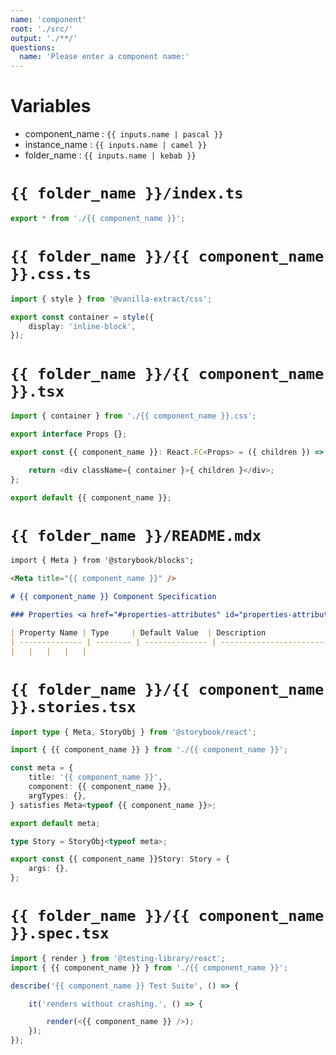 ```yaml
---
name: 'component'
root: './src/'
output: './**/'
questions:
  name: 'Please enter a component name:'
---
```


# Variables

- component_name : `{{ inputs.name | pascal }}`
- instance_name : `{{ inputs.name | camel }}`
- folder_name : `{{ inputs.name | kebab }}`

# `{{ folder_name }}/index.ts`

```typescript
export * from './{{ component_name }}';
```

# `{{ folder_name }}/{{ component_name }}.css.ts`

```typescript
import { style } from '@vanilla-extract/css';

export const container = style({
	display: 'inline-block',
});
```

# `{{ folder_name }}/{{ component_name }}.tsx`

```typescript
import { container } from './{{ component_name }}.css';

export interface Props {};

export const {{ component_name }}: React.FC<Props> = ({ children }) => {

	return <div className={ container }>{ children }</div>;
};

export default {{ component_name }};
```

# `{{ folder_name }}/README.mdx`

```markdown
import { Meta } from '@storybook/blocks';

<Meta title="{{ component_name }}" />

# {{ component_name }} Component Specification

### Properties <a href="#properties-attributes" id="properties-attributes"></a>

| Property Name | Type     | Default Value  | Description                      |
| -------------- | -------- | -------------- | -------------------------------- |
|	|	|	|	|
```

# `{{ folder_name }}/{{ component_name }}.stories.tsx`

```typescript
import type { Meta, StoryObj } from '@storybook/react';

import { {{ component_name }} } from './{{ component_name }}';

const meta = {
	title: '{{ component_name }}',
	component: {{ component_name }},
	argTypes: {},
} satisfies Meta<typeof {{ component_name }}>;

export default meta;

type Story = StoryObj<typeof meta>;

export const {{ component_name }}Story: Story = {
	args: {},
};
```

# `{{ folder_name }}/{{ component_name }}.spec.tsx`

```typescript
import { render } from '@testing-library/react';
import { {{ component_name }} } from './{{ component_name }}';

describe('{{ component_name }} Test Suite', () => {

	it('renders without crashing.', () => {

		render(<{{ component_name }} />);
	});
});
```